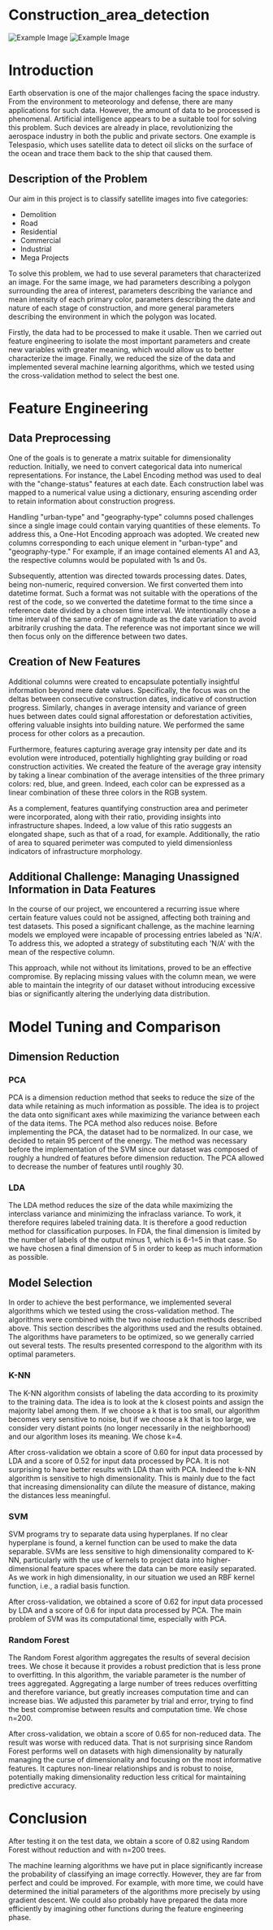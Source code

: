 # Construction_area_detection



![Example Image](satellite1.png)
![Example Image](satellite2.png)

# Introduction
Earth observation is one of the major challenges facing the space industry. From the environment to meteorology and defense, there are many applications for such data. However, the amount of data to be processed is phenomenal. Artificial intelligence appears to be a suitable tool for solving this problem. Such devices are already in place, revolutionizing the aerospace industry in both the public and private sectors. One example is Telespasio, which uses satellite data to detect oil slicks on the surface of the ocean and trace them back to the ship that caused them.

## Description of the Problem
Our aim in this project is to classify satellite images into five categories:

- Demolition
- Road
- Residential
- Commercial
- Industrial
- Mega Projects

To solve this problem, we had to use several parameters that characterized an image. For the same image, we had parameters describing a polygon surrounding the area of interest, parameters describing the variance and mean intensity of each primary color, parameters describing the date and nature of each stage of construction, and more general parameters describing the environment in which the polygon was located.

Firstly, the data had to be processed to make it usable. Then we carried out feature engineering to isolate the most important parameters and create new variables with greater meaning, which would allow us to better characterize the image. Finally, we reduced the size of the data and implemented several machine learning algorithms, which we tested using the cross-validation method to select the best one.

# Feature Engineering

## Data Preprocessing

One of the goals is to generate a matrix suitable for dimensionality reduction. Initially, we need to convert categorical data into numerical representations. For instance, the Label Encoding method was used to deal with the "change-status" features at each date. Each construction label was mapped to a numerical value using a dictionary, ensuring ascending order to retain information about construction progress.

Handling "urban-type" and "geography-type" columns posed challenges since a single image could contain varying quantities of these elements. To address this, a One-Hot Encoding approach was adopted. We created new columns corresponding to each unique element in "urban-type" and "geography-type." For example, if an image contained elements A1 and A3, the respective columns would be populated with 1s and 0s.

Subsequently, attention was directed towards processing dates. Dates, being non-numeric, required conversion. We first converted them into datetime format. Such a format was not suitable with the operations of the rest of the code, so we converted the datetime format to the time since a reference date divided by a chosen time interval. We intentionally chose a time interval of the same order of magnitude as the date variation to avoid arbitrarily crushing the data. The reference was not important since we will then focus only on the difference between two dates.

## Creation of New Features

Additional columns were created to encapsulate potentially insightful information beyond mere date values. Specifically, the focus was on the deltas between consecutive construction dates, indicative of construction progress. Similarly, changes in average intensity and variance of green hues between dates could signal afforestation or deforestation activities, offering valuable insights into building nature. We performed the same process for other colors as a precaution.

Furthermore, features capturing average gray intensity per date and its evolution were introduced, potentially highlighting gray building or road construction activities. We created the feature of the average gray intensity by taking a linear combination of the average intensities of the three primary colors: red, blue, and green. Indeed, each color can be expressed as a linear combination of these three colors in the RGB system.

As a complement, features quantifying construction area and perimeter were incorporated, along with their ratio, providing insights into infrastructure shapes. Indeed, a low value of this ratio suggests an elongated shape, such as that of a road, for example. Additionally, the ratio of area to squared perimeter was computed to yield dimensionless indicators of infrastructure morphology.

## Additional Challenge: Managing Unassigned Information in Data Features

In the course of our project, we encountered a recurring issue where certain feature values could not be assigned, affecting both training and test datasets. This posed a significant challenge, as the machine learning models we employed were incapable of processing entries labeled as 'N/A'. To address this, we adopted a strategy of substituting each 'N/A' with the mean of the respective column.

This approach, while not without its limitations, proved to be an effective compromise. By replacing missing values with the column mean, we were able to maintain the integrity of our dataset without introducing excessive bias or significantly altering the underlying data distribution.

# Model Tuning and Comparison

## Dimension Reduction

### PCA
PCA is a dimension reduction method that seeks to reduce the size of the data while retaining as much information as possible. The idea is to project the data onto significant axes while maximizing the variance between each of the data items. The PCA method also reduces noise. Before implementing the PCA, the dataset had to be normalized. In our case, we decided to retain 95 percent of the energy. The method was necessary before the implementation of the SVM since our dataset was composed of roughly a hundred of features before dimension reduction. The PCA allowed to decrease the number of features until roughly 30.

### LDA
The LDA method reduces the size of the data while maximizing the interclass variance and minimizing the infraclass variance. To work, it therefore requires labeled training data. It is therefore a good reduction method for classification purposes. In FDA, the final dimension is limited by the number of labels of the output minus 1, which is 6-1=5 in that case. So we have chosen a final dimension of 5 in order to keep as much information as possible.

## Model Selection
In order to achieve the best performance, we implemented several algorithms which we tested using the cross-validation method. The algorithms were combined with the two noise reduction methods described above. This section describes the algorithms used and the results obtained. The algorithms have parameters to be optimized, so we generally carried out several tests. The results presented correspond to the algorithm with its optimal parameters.

### K-NN
The K-NN algorithm consists of labeling the data according to its proximity to the training data. The idea is to look at the k closest points and assign the majority label among them. If we choose a k that is too small, our algorithm becomes very sensitive to noise, but if we choose a k that is too large, we consider very distant points (no longer necessarily in the neighborhood) and our algorithm loses its meaning. We chose k=4.

After cross-validation we obtain a score of 0.60 for input data processed by LDA and a score of 0.52 for input data processed by PCA. It is not surprising to have better results with LDA than with PCA. Indeed the k-NN algorithm is sensitive to high dimensionality. This is mainly due to the fact that increasing dimensionality can dilute the measure of distance, making the distances less meaningful.

### SVM
SVM programs try to separate data using hyperplanes. If no clear hyperplane is found, a kernel function can be used to make the data separable. SVMs are less sensitive to high dimensionality compared to K-NN, particularly with the use of kernels to project data into higher-dimensional feature spaces where the data can be more easily separated. As we work in high dimensionality, in our situation we used an RBF kernel function, i.e., a radial basis function.

After cross-validation, we obtained a score of 0.62 for input data processed by LDA and a score of 0.6 for input data processed by PCA. The main problem of SVM was its computational time, especially with PCA.

### Random Forest
The Random Forest algorithm aggregates the results of several decision trees. We chose it because it provides a robust prediction that is less prone to overfitting. In this algorithm, the variable parameter is the number of trees aggregated. Aggregating a large number of trees reduces overfitting and therefore variance, but greatly increases computation time and can increase bias. We adjusted this parameter by trial and error, trying to find the best compromise between results and computation time. We chose n=200.

After cross-validation, we obtain a score of 0.65 for non-reduced data. The result was worse with reduced data. That is not surprising since Random Forest performs well on datasets with high dimensionality by naturally managing the curse of dimensionality and focusing on the most informative features. It captures non-linear relationships and is robust to noise, potentially making dimensionality reduction less critical for maintaining predictive accuracy.

# Conclusion
After testing it on the test data, we obtain a score of 0.82 using Random Forest without reduction and with n=200 trees.

The machine learning algorithms we have put in place significantly increase the probability of classifying an image correctly. However, they are far from perfect and could be improved. For example, with more time, we could have determined the initial parameters of the algorithms more precisely by using gradient descent. We could also probably have prepared the data more efficiently by imagining other functions during the feature engineering phase.
